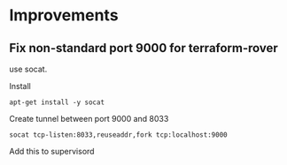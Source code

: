 # Improvements

## Fix non-standard port 9000 for terraform-rover

use socat. 

Install 

```
apt-get install -y socat
```

Create tunnel between port 9000 and 8033

```
socat tcp-listen:8033,reuseaddr,fork tcp:localhost:9000
```

Add this to supervisord